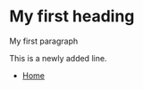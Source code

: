 <!DOCTYPE html>
<html>
<head>
<title>Page Title</title>
</head>
<body>

<h1>My first heading</h1>
<p>My first paragraph</p>
  <p> This is a newly added line. </p>
<ul>
  <li><a href="#home">Home</a></li>
</ul>

</body>
</html>
